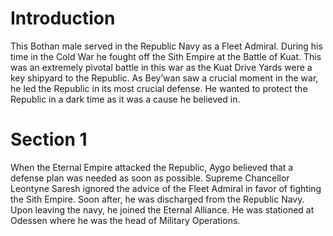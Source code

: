 # Introduction

This Bothan male served in the Republic Navy as a Fleet Admiral.
During his time in the Cold War he fought off the Sith Empire at the Battle of Kuat.
This was an extremely pivotal battle in this war as the Kuat Drive Yards were a key shipyard to the Republic.
As Bey’wan saw a crucial moment in the war, he led the Republic in its most crucial defense.
He wanted to protect the Republic in a dark time as it was a cause he believed in.

# Section 1

When the Eternal Empire attacked the Republic, Aygo believed that a defense plan was needed as soon as possible.
Supreme Chancellor Leontyne Saresh ignored the advice of the Fleet Admiral in favor of fighting the Sith Empire.
Soon after, he was discharged from the Republic Navy.
Upon leaving the navy, he joined the Eternal Alliance.
He was stationed at Odessen where he was the head of Military Operations.
